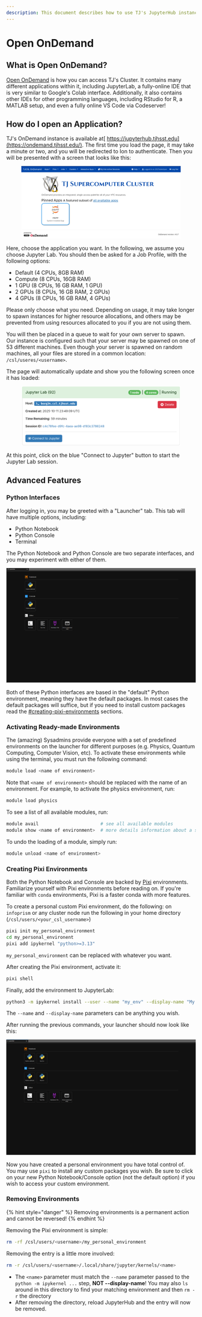 ```yaml
---
description: This document describes how to use TJ's JupyterHub instance
---
```


# Open OnDemand

## What is Open OnDemand?

[Open OnDemand](https://openondemand.org/) is how you can access TJ's Cluster. It contains many different applications within it, including JupyterLab, a fully-online IDE that is very similar to Google's Colab interface. Additionally, it also contains other IDEs for other programming languages, including RStudio for R, a MATLAB setup, and even a fully online VS Code via Codeserver!

## How do I open an Application?

TJ's OnDemand instance is available at[ https://jupyterhub.tjhsst.edu](https://ondemand.tjhsst.edu/). The first time you load the page, it may take a minute or two, and you will be redirected to Ion to authenticate. Then you will be presented with a screen that looks like this:

<figure><img src="../../.gitbook/assets/image (17).png" alt=""><figcaption></figcaption></figure>

Here, choose the application you want. In the following, we assume you choose Jupyter Lab. You should then be asked for a Job Profile, with the following options:

* Default (4 CPUs, 8GB RAM)
* Compute (8 CPUs, 16GB RAM)
* 1 GPU (8 CPUs, 16 GB RAM, 1 GPU)
* 2 GPUs (8 CPUs, 16 GB RAM, 2 GPUs)
* 4 GPUs (8 CPUs, 16 GB RAM, 4 GPUs)

Please only choose what you need. Depending on usage, it may take longer to spawn instances for higher resource allocations, and others may be prevented from using resources allocated to you if you are not using them.

You will then be placed in a queue to wait for your own server to spawn. Our instance is configured such that your server may be spawned on one of 53 different machines. Even though your server is spawned on random machines, all your files are stored in a common location:  `/csl/useres/<username>`.&#x20;

The page will automatically update and show you the following screen once it has loaded:

<figure><img src="../../.gitbook/assets/image (19).png" alt=""><figcaption></figcaption></figure>

At this point, click on the blue "Connect to Jupyter" button to start the Jupyter Lab session.

## Advanced Features

### Python Interfaces

After logging in, you may be greeted with a "Launcher" tab. This tab will have multiple options, including:

* Python Notebook
* Python Console
* Terminal

The Python Notebook and Python Console are two separate interfaces, and you may experiment with either of them.&#x20;

![As you see in the top two rows, the options "Notebook" and "Console" are available. Notice how they are both named "Python (default)"](../../.gitbook/assets/launcher.png)

Both of these Python interfaces are based in the "default" Python environment, meaning they have the default packages. In most cases the default packages will suffice, but if you need to install custom packages read the [#creating-pixi-environments](./#creating-pixi-environments "mention") sections.&#x20;



### Activating Ready-made Environments

The (amazing) Sysadmins provide everyone with a set of predefined environments on the launcher for different purposes (e.g. Physics, Quantum Computing, Computer Vision, etc). To activate these environments while using the terminal, you must run the following command:

```bash
module load <name of environment>
```

Note that `<name of environment>` should be replaced with the name of an environment. For example, to activate the physics environment, run:

```bash
module load physics
```

To see a list of all available modules, run:

```bash
module avail                       # see all available modules
module show <name of environment>  # more details information about a specific module
```

To undo the loading of a module, simply run:

```bash
module unload <name of environment>
```

### Creating Pixi Environments

Both the Python Notebook and Console are backed by [Pixi](https://pixi.sh/latest/) environments. Familiarize yourself with Pixi environments before reading on. If you're familiar with `conda`  environments, Pixi is a faster conda with more features.

To create a personal custom Pixi environment, do the following: on `infoprism` or any cluster node run the following in your home directory (`/csl/users/<your_csl_username>`)

```bash
pixi init my_personal_environment
cd my_personal_environent
pixi add ipykernel "python>=3.13"
```

`my_personal_environment` can be replaced with whatever you want.

After creating the Pixi environment, activate it:

```bash
pixi shell
```

Finally, add the environment to JupyterLab:

```bash
python3 -m ipykernel install --user --name "my_env" --display-name "My Env"
```

The `--name` and `--display-name` parameters can be anything you wish.

After running the previous commands, your launcher should now look like this:

![Notice how a second option for both Notebook and Console is now available. The names match the "--display-name" parameter in the previous step.](../../.gitbook/assets/new_launcher.png)

Now you have created a personal environment you have total control of. You may use `pixi` to install any custom packages you wish. Be sure to click on your new Python Notebook/Console option (not the default option) if you wish to access your custom environment.

### Removing Environments

{% hint style="danger" %}
Removing environments is a permanent action and cannot be reversed!
{% endhint %}

Removing the Pixi environment is simple:

```bash
rm -rf /csl/users/<username>/my_personal_environment
```

Removing the entry is a little more involved:

```bash
rm -r /csl/users/<username>/.local/share/jupyter/kernels/<name>
```

* The `<name>` parameter must match the `--name` parameter passed to the `python -m ipykernel ...` step, **NOT --display-name**! You may also `ls` around in this directory to find your matching environment and then `rm -r` the directory
* After removing the directory, reload JupyterHub and the entry will now be removed.
